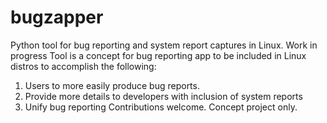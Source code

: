 # bugzapper
Python tool for bug reporting and system report captures in Linux. Work in progress
Tool is a concept for bug reporting app to be included in Linux distros to accomplish the following:
1. Users to more easily produce bug reports. 
2. Provide more details to developers with inclusion of system reports
3. Unify bug reporting
Contributions welcome. Concept project only. 
